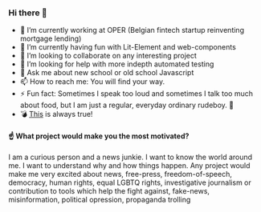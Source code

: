 ### Hi there 👋

<!--
**zoltanradics/zoltanradics** is a ✨ _special_ ✨ repository because its `README.md` (this file) appears on your GitHub profile.

Here are some ideas to get you started:

- 🔭 I’m currently working on ...
- 🌱 I’m currently learning ...
- 👯 I’m looking to collaborate on ...
- 🤔 I’m looking for help with ...
- 💬 Ask me about ...
- 📫 How to reach me: ...
- 😄 Pronouns: ...
- ⚡ Fun fact: ...
-->

- 🔭 I’m currently working at OPER (Belgian fintech startup reinventing mortgage lending)
- 🌱 I’m currently having fun with Lit-Element and web-components
- 👯 I’m looking to collaborate on any interesting project
- 🤔 I’m looking for help with more indepth automated testing
- 💬 Ask me about new school or old school Javascript
- 📫 How to reach me: You will find your way.
- ⚡ Fun fact: Sometimes I speak too loud and sometimes I talk too much about food, but I am just a regular, everyday ordinary rudeboy. 🤠
- 💣 [This](https://github.com/zoltanradics/zoltanradics/blob/main/who-caused-this-big.jpg?raw=true) is always true!

#### ☝️ What project would make you the most motivated?

I am a curious person and a news junkie. I want to know the world around me. I want to understand why and how things happen. Any project would make me very excited about news, free-press, freedom-of-speech, democracy, human rights, equal LGBTQ rights, investigative journalism or contribution to tools which help the fight against, fake-news, misinformation, political opression, propaganda trolling
